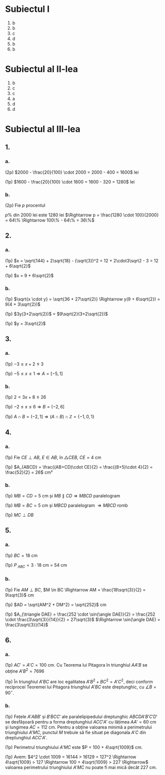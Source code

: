 # Subiectul I

1. b
2. b
3. c
4. d
5. b
6. b

# Subiectul al II-lea

1. b
2. c
3. c
4. a
5. d
6. d

# Subiectul al III-lea

## 1.

### a.

(2p) $2000 - \frac{20}{100} \cdot 2000 = 2000 - 400 = 1600$ lei

(1p) $1600 - \frac{20}{100} \cdot 1600 = 1600 - 320 = 1280$ lei

### b.

(2p) Fie $p$ procentul

$p\%$ din 2000 lei este $1280$ lei $\Rightarrow p = \frac{1280 \cdot 100}{2000} = 64\% \Rightarrow 100\% - 64\% = 36\%$

## 2.

### a.

(1p) $x = \sqrt{144} + 2\sqrt{18} - (\sqrt{3})^2 = 12 + 2\cdot3\sqrt2 - 3 = 12 + 6\sqrt{2}$

(1p) $x = 9 + 6\sqrt{2}$

### b.

(1p) $\sqrt{x \cdot y} = \sqrt{36 + 27\sqrt{2}} \Rightarrow y(9 + 6\sqrt{2}) = 9(4 + 3\sqrt{2})$

(1p) $3y(3+2\sqrt{2})$ = $9\sqrt{2}(3+2\sqrt{2})$

(1p) $y = 3\sqrt{2}$

## 3.

### a.

(1p) $-3 \leq x + 2 \leq 3$

(1p) $-5 \leq x \leq 1 \Rightarrow A = [-5,1]$

### b.

(1p) $2 < 3x + 8 \leq 26$

(1p) $-2 \leq x \leq 6 \Rightarrow B = (-2,6]$

(1p) $A \cap B = (-2,1] \Rightarrow (A \cap B) \cap \mathbb{Z} = \{-1,0,1\}$

## 4.

### a.

(1p) Fie $CE \perp AB$, $E \in AB$, în $\triangle CEB$, $CE = 4$ cm

(1p) $A_{ABCD} = \frac{(AB+CD)\cdot CE}{2} = \frac{(8+5)\cdot 4}{2} = \frac{52}{2} = 26$ cm²

### b.

(1p) $MB = CD = 5$ cm și $MB \parallel CD \Rightarrow MBCD$ paralelogram

(1p) $MB = BC = 5$ cm și $MBCD$ paralelogram $\Rightarrow MBCD$ romb

(1p) $MC \perp DB$

## 5.

### a.

(1p) $BC = 18$ cm

(1p) $P_{\ ABC} = 3 \cdot 18$ cm = $54$ cm

### b.

(1p) Fie $AM \perp BC$, $M \in BC \Rightarrow AM = \frac{18\sqrt{3}}{2} = 9\sqrt{3}$ cm

(1p) $AD = \sqrt{AM^2 + DM^2} = \sqrt{252}$ cm

(1p) $A_{\triangle DAE} = \frac{252 \cdot \sin(\angle DAE)}{2} = \frac{252 \cdot \frac{3\sqrt{3}}{14}}{2} = 27\sqrt{3}$  $\Rightarrow \sin(\angle DAE) = \frac{3\sqrt{3}}{14}$

## 6.

### a.

(1p) $AC' = A'C = 100$ cm. Cu Teorema lui Pitagora în triunghiul $AA'B$ se obține $A'B^2 = 7696$

(1p) În triunghiul $A'BC$ are loc egalitatea $A'B^2 + BC^2 = A'C^2$, deci conform reciprocei Teoremei lui Pitagora triunghiul $A'BC$ este dreptunghic, cu $\angle B = 90^\circ$.

### b.

(1p) Fețele $A'ABB'$ și $B'BCC'$ ale paralelipipedului dreptunghic $ABCDA'B'C'D'$ se desfășoară pentru a forma dreptunghiul $ACC'A'$ cu lățimea $AA' = 60$ cm și lungimea $AC = 112$ cm. Pentru a obține valoarea minimă a perimetrului triunghiului $A'MC$, punctul $M$ trebuie să fie situat pe diagonala $A'C$ din dreptunghiul $ACC'A'$.

(1p) Perimetrul triunghiului $A'MC$ este $P = 100 + 4\sqrt{1009}$ cm.

(1p) Avem: $4^2 \cdot 1009 = 16144 > 16129 = 127^2 \Rightarrow 4\sqrt{1009} > 127 \Rightarrow 100 + 4\sqrt{1009} > 227 \Rightarrow$ valoarea perimetrului triunghiului $A'MC$ nu poate fi mai mică decât $227$ cm.
